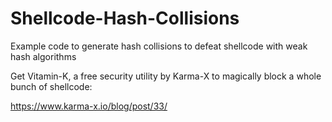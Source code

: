 # Shellcode-Hash-Collisions
Example code to generate hash collisions to defeat shellcode with weak hash algorithms

Get Vitamin-K, a free security utility by Karma-X to magically block a whole bunch of shellcode:

https://www.karma-x.io/blog/post/33/
